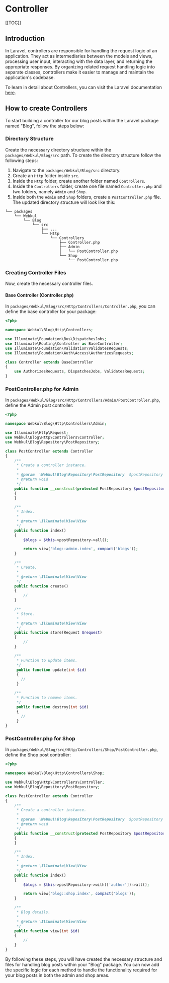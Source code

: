 # Controller

[[TOC]]

## Introduction

In Laravel, controllers are responsible for handling the request logic of an application. They act as intermediaries between the models and views, processing user input, interacting with the data layer, and returning the appropriate responses. By organizing related request handling logic into separate classes, controllers make it easier to manage and maintain the application's codebase.

To learn in detail about Controllers, you can visit the Laravel documentation [here](https://laravel.com/docs/11.x/controllers).

## How to create Controllers

To start building a controller for our blog posts within the Laravel package named "Blog", follow the steps below:

### Directory Structure

Create the necessary directory structure within the `packages/Webkul/Blog/src` path. To create the directory structure follow the following steps:

1. Navigate to the `packages/Webkul/Blog/src` directory.
2. Create an `Http` folder inside `src`.
3. Inside the `Http` folder, create another folder named `Controllers`.
4. Inside the `Controllers` folder, create one file named `Controller.php` and two folders, namely `Admin` and `Shop`.
5. Inside both the `Admin` and `Shop` folders, create a `PostController.php` file. The updated directory structure will look like this:

  ```
  └── packages
      └── Webkul
          └── Blog
              └── src
                  ├── ...
                  └── Http
                      └── Controllers
                          ├── Controller.php
                          ├── Admin
                          │   └── PostController.php
                          └── Shop
                              └── PostController.php
  ```

### Creating Controller Files

Now, create the necessary controller files.

#### Base Controller (Controller.php)

In `packages/Webkul/Blog/src/Http/Controllers/Controller.php`, you can define the base controller for your package:

  ```php
  <?php

  namespace Webkul\Blog\Http\Controllers;

  use Illuminate\Foundation\Bus\DispatchesJobs;
  use Illuminate\Routing\Controller as BaseController;
  use Illuminate\Foundation\Validation\ValidatesRequests;
  use Illuminate\Foundation\Auth\Access\AuthorizesRequests;

  class Controller extends BaseController
  {
      use AuthorizesRequests, DispatchesJobs, ValidatesRequests;
  }
  ```

### PostController.php for Admin

In `packages/Webkul/Blog/src/Http/Controllers/Admin/PostController.php`, define the Admin post controller:

  ```php
  <?php

  namespace Webkul\Blog\Http\Controllers\Admin;

  use Illuminate\Http\Request;
  use Webkul\Blog\Http\Controllers\Controller;
  use Webkul\Blog\Repository\PostRepository;

  class PostController extends Controller
  {
      /**
       * Create a controller instance.
       * 
       * @param  \Webkul\Blog\Repository\PostRepository  $postRepository
       * @return void
       */
      public function __construct(protected PostRepository $postRepository)
      {
      }

      /**
       * Index.
       * 
       * @return \Illuminate\View\View
       */
      public function index() 
      {
          $blogs = $this->postRepository->all();

          return view('blog::admin.index', compact('blogs'));
      }

      /**
       * Create.
       * 
       * @return \Illuminate\View\View
       */
      public function create() 
      {
          //
      }

      /**
       * Store.
       * 
       * @return \Illuminate\View\View
       */
      public function store(Request $request)
      {
          //
      }

      /**
       * Function to update items.
       */
       public function update(int $id)
       {
         //
       }

      /**
       * Function to remove items.
       */
       public function destroy(int $id)
       {
         //
       }
  }
  ```

### PostController.php for Shop

In `packages/Webkul/Blog/src/Http/Controllers/Shop/PostController.php`, define the Shop post controller:

  ```php
  <?php

  namespace Webkul\Blog\Http\Controllers\Shop;

  use Webkul\Blog\Http\Controllers\Controller;
  use Webkul\Blog\Repository\PostRepository;

  class PostController extends Controller
  {
      /**
       * Create a controller instance.
       * 
       * @param  \Webkul\Blog\Repository\PostRepository  $postRepository
       * @return void
       */
      public function __construct(protected PostRepository $postRepository)
      {
      }

      /**
       * Index.
       * 
       * @return \Illuminate\View\View
       */
      public function index()
      {
          $blogs = $this->postRepository->with(['author'])->all();

          return view('blog::shop.index', compact('blogs'));
      }

      /**
       * Blog details.
       * 
       * @return \Illuminate\View\View
       */
      public function view(int $id) 
      {
          //
      }
  }
  ```

By following these steps, you will have created the necessary structure and files for handling blog posts within your "Blog" package. You can now add the specific logic for each method to handle the functionality required for your blog posts in both the admin and shop areas.